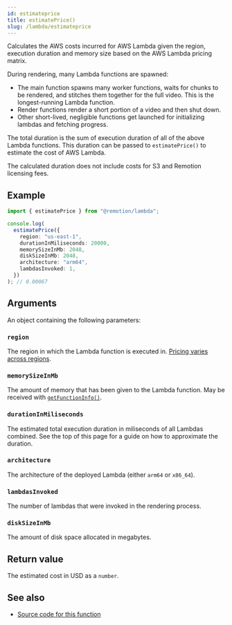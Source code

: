 ```yaml
---
id: estimateprice
title: estimatePrice()
slug: /lambda/estimateprice
---
```


Calculates the AWS costs incurred for AWS Lambda given the region, execution duration and memory size based on the AWS Lambda pricing matrix.

During rendering, many Lambda functions are spawned:

- The main function spawns many worker functions, waits for chunks to be rendered, and stitches them together for the full video. This is the longest-running Lambda function.
- Render functions render a short portion of a video and then shut down.
- Other short-lived, negligible functions get launched for initializing lambdas and fetching progress.

The total duration is the sum of execution duration of all of the above Lambda functions.
This duration can be passed to `estimatePrice()` to estimate the cost of AWS Lambda.

The calculated duration does not include costs for S3 and Remotion licensing fees.

## Example

```ts twoslash
import { estimatePrice } from "@remotion/lambda";

console.log(
  estimatePrice({
    region: "us-east-1",
    durationInMiliseconds: 20000,
    memorySizeInMb: 2048,
    diskSizeInMb: 2048,
    architecture: "arm64",
    lambdasInvoked: 1,
  })
); // 0.00067
```

## Arguments

An object containing the following parameters:

### `region`

The region in which the Lambda function is executed in. [Pricing varies across regions](/docs/lambda/region-selection#other-considerations).

### `memorySizeInMb`

The amount of memory that has been given to the Lambda function. May be received with [`getFunctionInfo()`](/docs/lambda/getfunctioninfo).

### `durationInMiliseconds`

The estimated total execution duration in miliseconds of all Lambdas combined. See the top of this page for a guide on how to approximate the duration.

### `architecture`

The architecture of the deployed Lambda (either `arm64` or `x86_64`).

### `lambdasInvoked`

The number of lambdas that were invoked in the rendering process.

### `diskSizeInMb`

The amount of disk space allocated in megabytes.

## Return value

The estimated cost in USD as a `number`.

## See also

- [Source code for this function](https://github.com/remotion-dev/remotion/blob/main/packages/lambda/src/api/estimate-price.ts)
